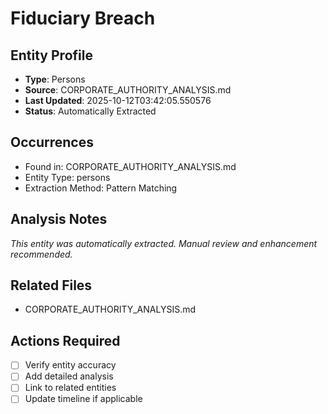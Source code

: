 # Fiduciary Breach

## Entity Profile
- **Type**: Persons
- **Source**: CORPORATE_AUTHORITY_ANALYSIS.md
- **Last Updated**: 2025-10-12T03:42:05.550576
- **Status**: Automatically Extracted

## Occurrences
- Found in: CORPORATE_AUTHORITY_ANALYSIS.md
- Entity Type: persons
- Extraction Method: Pattern Matching

## Analysis Notes
*This entity was automatically extracted. Manual review and enhancement recommended.*

## Related Files
- CORPORATE_AUTHORITY_ANALYSIS.md

## Actions Required
- [ ] Verify entity accuracy
- [ ] Add detailed analysis
- [ ] Link to related entities
- [ ] Update timeline if applicable
